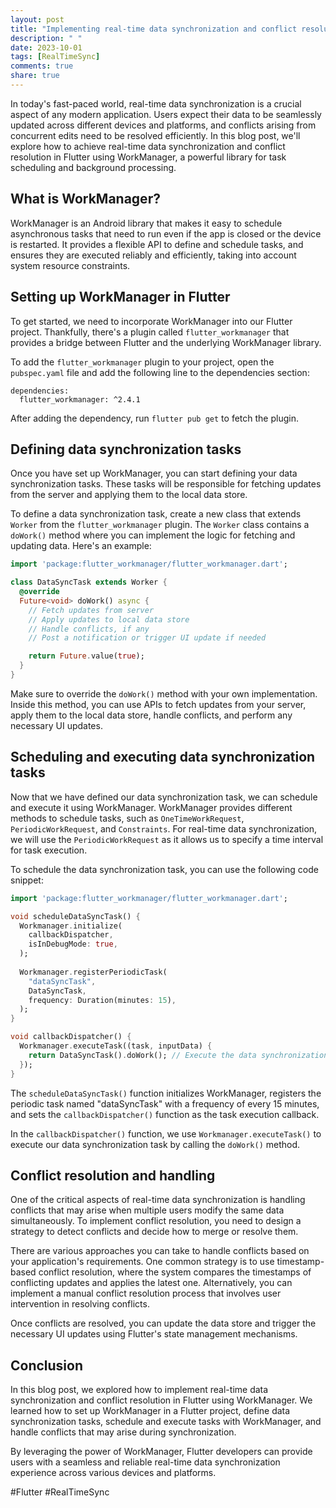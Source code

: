 ```yaml
---
layout: post
title: "Implementing real-time data synchronization and conflict resolution with WorkManager for Flutter"
description: " "
date: 2023-10-01
tags: [RealTimeSync]
comments: true
share: true
---
```


In today's fast-paced world, real-time data synchronization is a crucial aspect of any modern application. Users expect their data to be seamlessly updated across different devices and platforms, and conflicts arising from concurrent edits need to be resolved efficiently. In this blog post, we'll explore how to achieve real-time data synchronization and conflict resolution in Flutter using WorkManager, a powerful library for task scheduling and background processing.

## What is WorkManager?
WorkManager is an Android library that makes it easy to schedule asynchronous tasks that need to run even if the app is closed or the device is restarted. It provides a flexible API to define and schedule tasks, and ensures they are executed reliably and efficiently, taking into account system resource constraints.

## Setting up WorkManager in Flutter
To get started, we need to incorporate WorkManager into our Flutter project. Thankfully, there's a plugin called `flutter_workmanager` that provides a bridge between Flutter and the underlying WorkManager library.

To add the `flutter_workmanager` plugin to your project, open the `pubspec.yaml` file and add the following line to the dependencies section:

```
dependencies:
  flutter_workmanager: ^2.4.1
```

After adding the dependency, run `flutter pub get` to fetch the plugin.

## Defining data synchronization tasks
Once you have set up WorkManager, you can start defining your data synchronization tasks. These tasks will be responsible for fetching updates from the server and applying them to the local data store.

To define a data synchronization task, create a new class that extends `Worker` from the `flutter_workmanager` plugin. The `Worker` class contains a `doWork()` method where you can implement the logic for fetching and updating data. Here's an example:

```dart
import 'package:flutter_workmanager/flutter_workmanager.dart';

class DataSyncTask extends Worker {
  @override
  Future<void> doWork() async {
    // Fetch updates from server
    // Apply updates to local data store
    // Handle conflicts, if any
    // Post a notification or trigger UI update if needed

    return Future.value(true);
  }
}
```

Make sure to override the `doWork()` method with your own implementation. Inside this method, you can use APIs to fetch updates from your server, apply them to the local data store, handle conflicts, and perform any necessary UI updates.

## Scheduling and executing data synchronization tasks
Now that we have defined our data synchronization task, we can schedule and execute it using WorkManager. WorkManager provides different methods to schedule tasks, such as `OneTimeWorkRequest`, `PeriodicWorkRequest`, and `Constraints`. For real-time data synchronization, we will use the `PeriodicWorkRequest` as it allows us to specify a time interval for task execution.

To schedule the data synchronization task, you can use the following code snippet:

```dart
import 'package:flutter_workmanager/flutter_workmanager.dart';

void scheduleDataSyncTask() {
  Workmanager.initialize(
    callbackDispatcher,
    isInDebugMode: true,
  );
  
  Workmanager.registerPeriodicTask(
    "dataSyncTask",
    DataSyncTask,
    frequency: Duration(minutes: 15),
  );
}

void callbackDispatcher() {
  Workmanager.executeTask((task, inputData) {
    return DataSyncTask().doWork(); // Execute the data synchronization task
  });
}
```

The `scheduleDataSyncTask()` function initializes WorkManager, registers the periodic task named "dataSyncTask" with a frequency of every 15 minutes, and sets the `callbackDispatcher()` function as the task execution callback.

In the `callbackDispatcher()` function, we use `Workmanager.executeTask()` to execute our data synchronization task by calling the `doWork()` method.

## Conflict resolution and handling
One of the critical aspects of real-time data synchronization is handling conflicts that may arise when multiple users modify the same data simultaneously. To implement conflict resolution, you need to design a strategy to detect conflicts and decide how to merge or resolve them.

There are various approaches you can take to handle conflicts based on your application's requirements. One common strategy is to use timestamp-based conflict resolution, where the system compares the timestamps of conflicting updates and applies the latest one. Alternatively, you can implement a manual conflict resolution process that involves user intervention in resolving conflicts.

Once conflicts are resolved, you can update the data store and trigger the necessary UI updates using Flutter's state management mechanisms.

## Conclusion
In this blog post, we explored how to implement real-time data synchronization and conflict resolution in Flutter using WorkManager. We learned how to set up WorkManager in a Flutter project, define data synchronization tasks, schedule and execute tasks with WorkManager, and handle conflicts that may arise during synchronization.

By leveraging the power of WorkManager, Flutter developers can provide users with a seamless and reliable real-time data synchronization experience across various devices and platforms.

#Flutter #RealTimeSync